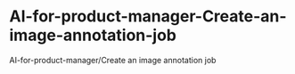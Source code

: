 # AI-for-product-manager-Create-an-image-annotation-job
AI-for-product-manager/Create an image annotation job
